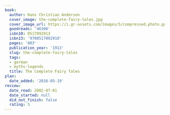```yaml
---
book:
  author: Hans Christian Andersen
  cover_image: the-complete-fairy-tales.jpg
  cover_image_url: https://i.gr-assets.com/images/S/compressed.photo.goodreads.com/books/1385233181l/46306.jpg
  goodreads: '46306'
  isbn10: 0517092913
  isbn13: '9780517092910'
  pages: '803'
  publication_year: '1913'
  slug: the-complete-fairy-tales
  tags:
  - german
  - myths-legends
  title: The Complete Fairy Tales
plan:
  date_added: '2016-05-19'
review:
  date_read: 2002-07-01
  date_started: null
  did_not_finish: false
  rating: 5
---
```

